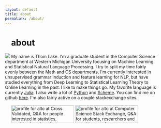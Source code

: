```yaml
---
layout: default
title: about
permalink: /about/
---
```

<div style="margin-left:20px;"><h1>about</h1></div>
<div class="post, about-me-content">
<img src="{{ site.url }}/assets/images/selfy-small.png"/>
My name is Thom Lake. I'm a graduate student in the Computer 
Science department at Western Michigan University focusing 
on Machine Learning and Statistical Natural Language Processing.
I try to split my time fairly evenly between the Math and CS departments.
I'm currently interested in unsupervised grammar induction and feature learning
for NLP, but have studied everything from Deep Learning to Statistical Learning Theory to 
Online Learning in the past. I like to make things go. 
My favorite language is currently <a href="http://julialang.org/">
Julia</a>. I also write a lot of <a href="https://www.python.org/">Python</a> and 
<a href="http://mitpress.mit.edu/sicp/">Scheme</a>. You can find me on 
github <a href="https://github.com/thomlake?tab=repositories">here</a>.
I'm also fairly active on a couple stackexchange sites.<br /><br />
</div>
<a style="margin-left: 20px; border: none;" href="http://stats.stackexchange.com/users/6248/alto"><img src="http://stats.stackexchange.com/users/flair/6248.png?theme=dark" width="208" height="58" alt="profile for alto at Cross Validated, Q&amp;A for people interested in statistics, machine learning, data analysis, data mining, and data visualization" title="profile for alto at Cross Validated, Q&amp;A for people interested in statistics, machine learning, data analysis, data mining, and data visualization"></a>
<a style="border: none;" href="http://cs.stackexchange.com/users/1918/alto"><img src="http://cs.stackexchange.com/users/flair/1918.png?theme=dark" width="208" height="58" alt="profile for alto at Computer Science Stack Exchange, Q&amp;A for students, researchers and practitioners of computer science" title="profile for alto at Computer Science Stack Exchange, Q&amp;A for students, researchers and practitioners of computer science"></a>
